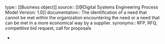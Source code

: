type:: [[Business object]]
source:: [[@Digital Systems Engineering Process Model Version: 1.0]]
documentation:: The identification of a need that cannot be met within the organization encountering the need or a need that can be met in a more economical way by a supplier. 
synonyms:: RFP, RFQ, competitive bid request, call for proposals

-